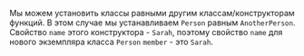 Мы можем установить классы равными другим классам/конструкторам функций. В этом случае мы устанавливаем `Person` равным `AnotherPerson`. Свойство `name` этого конструктора - `Sarah`, поэтому свойство `name` для нового экземпляра класса `Person` `member` - это `Sarah`.
